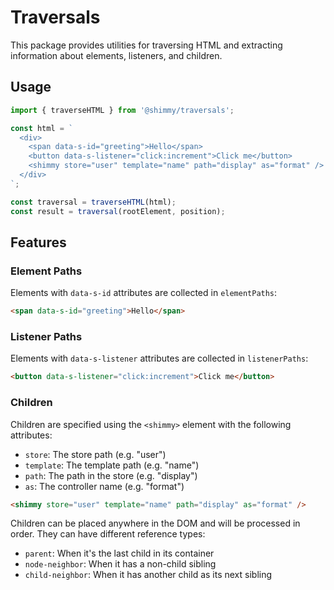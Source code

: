 # Traversals

This package provides utilities for traversing HTML and extracting information about elements, listeners, and children.

## Usage

```typescript
import { traverseHTML } from '@shimmy/traversals';

const html = `
  <div>
    <span data-s-id="greeting">Hello</span>
    <button data-s-listener="click:increment">Click me</button>
    <shimmy store="user" template="name" path="display" as="format" />
  </div>
`;

const traversal = traverseHTML(html);
const result = traversal(rootElement, position);
```

## Features

### Element Paths

Elements with `data-s-id` attributes are collected in `elementPaths`:

```html
<span data-s-id="greeting">Hello</span>
```

### Listener Paths

Elements with `data-s-listener` attributes are collected in `listenerPaths`:

```html
<button data-s-listener="click:increment">Click me</button>
```

### Children

Children are specified using the `<shimmy>` element with the following attributes:

- `store`: The store path (e.g. "user")
- `template`: The template path (e.g. "name")
- `path`: The path in the store (e.g. "display")
- `as`: The controller name (e.g. "format")

```html
<shimmy store="user" template="name" path="display" as="format" />
```

Children can be placed anywhere in the DOM and will be processed in order. They can have different reference types:

- `parent`: When it's the last child in its container
- `node-neighbor`: When it has a non-child sibling
- `child-neighbor`: When it has another child as its next sibling
